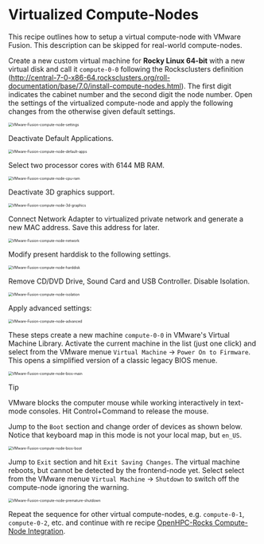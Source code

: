 # Virtualized Compute-Nodes

This recipe outlines how to setup a virtual compute-node with VMware Fusion. This description can be skipped for real-world compute-nodes.

Create a new custom virtual machine for **Rocky Linux 64-bit** with a new virtual disk and call it `compute-0-0` following the Rocksclusters definition (http://central-7-0-x86-64.rocksclusters.org/roll-documentation/base/7.0/install-compute-nodes.html). The first digit indicates the cabinet number and the second digit the node number. Open the settings of the virtualized compute-node and apply the following changes from the otherwise given default settings.

<img src="./assets/VMware-Fusion-compute-node-settings.png" alt="VMware-Fusion-compute-node-settings" style="zoom:50%;" />

Deactivate Default Applications.

<img src="./assets/VMware-Fusion-compute-node-default-apps.png" alt="VMware-Fusion-compute-node-default-apps" style="zoom:50%;" />

Select two processor cores with 6144 MB RAM.

<img src="./assets/VMware-Fusion-compute-node-cpu-ram.png" alt="VMware-Fusion-compute-node-cpu-ram" style="zoom:50%;" />

Deactivate 3D graphics support.

<img src="./assets/VMware-Fusion-compute-node-3d-graphics.png" alt="VMware-Fusion-compute-node-3d-graphics" style="zoom:50%;" />

Connect Network Adapter to virtualized private network and generate a new MAC address. Save this address for later.

<img src="./assets/VMware-Fusion-compute-node-network.png" alt="VMware-Fusion-compute-node-network" style="zoom:50%;" />

Modify present harddisk to the following settings.

<img src="./assets/VMware-Fusion-compute-node-harddisk.png" alt="VMware-Fusion-compute-node-harddisk" style="zoom:50%;" />

Remove CD/DVD Drive, Sound Card and USB Controller. Disable Isolation.

<img src="./assets/VMware-Fusion-compute-node-isolation.png" alt="VMware-Fusion-compute-node-isolation" style="zoom:50%;" />

Apply advanced settings:

<img src="./assets/VMware-Fusion-compute-node-advanced.png" alt="VMware-Fusion-compute-node-advanced" style="zoom:50%;" />

These steps create a new machine `compute-0-0` in VMware's Virtual Machine Library. Activate the current machine in the list (just one click) and select from the VMware menue `Virtual Machine` -> `Power On to Firmware`. This opens a simplified version of a classic legacy BIOS menue.

<img src="./assets/VMware-Fusion-compute-node-bios-main.png" alt="VMware-Fusion-compute-node-bios-main" style="zoom:50%;" />

> [!TIP]
>
> VMware blocks the computer mouse while working interactively in text-mode consoles. Hit Control+Command to release the mouse.

Jump to the `Boot` section and change order of devices as shown below. Notice that keyboard map in this mode is not your local map, but `en_US`.

<img src="./assets/VMware-Fusion-compute-node-bios-boot.png" alt="VMware-Fusion-compute-node-bios-boot" style="zoom:50%;" />

Jump to `Exit` section and hit `Exit Saving Changes`. The virtual machine reboots, but cannot be detected by the frontend-node yet. Select select from the VMware menue `Virtual Machine` -> `Shutdown` to switch off the compute-node ignoring the warning.

<img src="./assets/VMware-Fusion-compute-node-premature-shutdown.png" alt="VMware-Fusion-compute-node-premature-shutdown" style="zoom:50%;" />

Repeat the sequence for other virtual compute-nodes, e.g. `compute-0-1`, `compute-0-2`, etc. and continue with re recipe [OpenHPC-Rocks Compute-Node Integration](./05-OpenHPC-Rocks-Compute-Node-Integration.md).